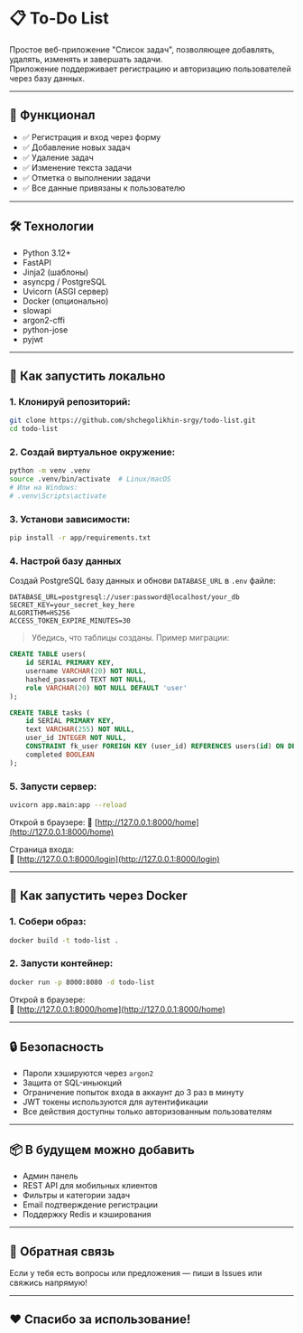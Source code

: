 # 📋 To-Do List

Простое веб-приложение "Список задач", позволяющее добавлять, удалять, изменять и завершать задачи.  
Приложение поддерживает регистрацию и авторизацию пользователей через базу данных.

---

## 🧩 Функционал

- ✅ Регистрация и вход через форму
- ✅ Добавление новых задач
- ✅ Удаление задач
- ✅ Изменение текста задачи
- ✅ Отметка о выполнении задачи
- ✅ Все данные привязаны к пользователю

---

## 🛠 Технологии

- Python 3.12+
- FastAPI
- Jinja2 (шаблоны)
- asyncpg / PostgreSQL
- Uvicorn (ASGI сервер)
- Docker (опционально)
- slowapi
- argon2-cffi
- python-jose
- pyjwt
---

## 🚀 Как запустить локально

### 1. Клонируй репозиторий:

```bash
git clone https://github.com/shchegolikhin-srgy/todo-list.git
cd todo-list
```

### 2. Создай виртуальное окружение:

```bash
python -m venv .venv
source .venv/bin/activate  # Linux/macOS
# Или на Windows:
# .venv\Scripts\activate
```

### 3. Установи зависимости:

```bash
pip install -r app/requirements.txt
```

### 4. Настрой базу данных

Создай PostgreSQL базу данных и обнови `DATABASE_URL` в `.env` файле:

```env
DATABASE_URL=postgresql://user:password@localhost/your_db
SECRET_KEY=your_secret_key_here
ALGORITHM=HS256
ACCESS_TOKEN_EXPIRE_MINUTES=30
```

> Убедись, что таблицы созданы. Пример миграции:
```sql
CREATE TABLE users(
    id SERIAL PRIMARY KEY,
    username VARCHAR(20) NOT NULL,
    hashed_password TEXT NOT NULL,
    role VARCHAR(20) NOT NULL DEFAULT 'user'
);

CREATE TABLE tasks (
    id SERIAL PRIMARY KEY,          
    text VARCHAR(255) NOT NULL,    
    user_id INTEGER NOT NULL,
    CONSTRAINT fk_user FOREIGN KEY (user_id) REFERENCES users(id) ON DELETE CASCADE,
    completed BOOLEAN
);
```

### 5. Запусти сервер:

```bash
uvicorn app.main:app --reload 
```

Открой в браузере:
🔗 [http://127.0.0.1:8000/home](http://127.0.0.1:8000/home)

Страница входа:  
🔗 [http://127.0.0.1:8000/login](http://127.0.0.1:8000/login)

---

## 🐳 Как запустить через Docker

### 1. Собери образ:

```bash
docker build -t todo-list .
```

### 2. Запусти контейнер:

```bash
docker run -p 8000:8080 -d todo-list
```

Открой в браузере:  
🔗 [http://127.0.0.1:8000/home](http://127.0.0.1:8000/home)

---

## 🔒 Безопасность

- Пароли хэшируются через `argon2`
- Защита от SQL-иньюкций
- Ограничение попыток входа в аккаунт до 3 раз в минуту
- JWT токены используются для аутентификации
- Все действия доступны только авторизованным пользователям

---

## 📦 В будущем можно добавить

- Админ панель
- REST API для мобильных клиентов
- Фильтры и категории задач
- Email подтверждение регистрации
- Поддержку Redis и кэширования

---

## 💬 Обратная связь

Если у тебя есть вопросы или предложения — пиши в Issues или свяжись напрямую!

---

## ❤️ Спасибо за использование!
